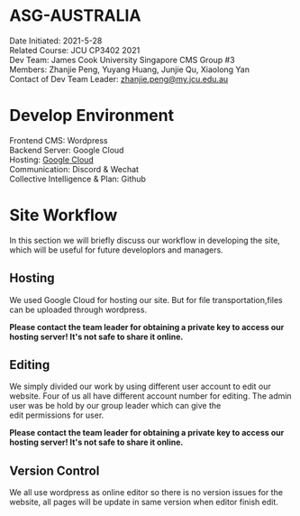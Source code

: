 ﻿
# ASG-AUSTRALIA
Date Initiated: 2021-5-28<br>
Related Course: JCU CP3402 2021<br>
Dev Team: James Cook University Singapore CMS Group #3<br>
Members: Zhanjie Peng, Yuyang Huang, Junjie Qu, Xiaolong Yan<br>
Contact of Dev Team Leader: zhanjie.peng@my.jcu.edu.au

# Develop Environment
Frontend CMS: Wordpress<br>
Backend Server: Google Cloud<br>
Hosting: <a href = "http://34.125.197.129/">Google Cloud</a> <br>
Communication: Discord & Wechat<br>
Collective Intelligence & Plan: Github<br>

# Site Workflow
In this section we will briefly discuss our workflow in developing the site, which will be useful for future developlors and managers.

## Hosting
We used Google Cloud for hosting our site. But for file transportation,files can be uploaded through wordpress.

**Please contact the team leader for obtaining a private key to access our hosting server! It's not safe to share it online.**

## Editing

We simply divided our work by using different user account to edit our website. Four of us all have different account number for editing. The admin user was be  hold by our group leader which can give the   
edit permissions for user.

**Please contact the team leader for obtaining a private key to access our hosting server! It's not safe to share it online.**

## Version Control

We all use wordpress as online editor so there is no version issues for the website, all pages will be update in same version when editor finish edit.








